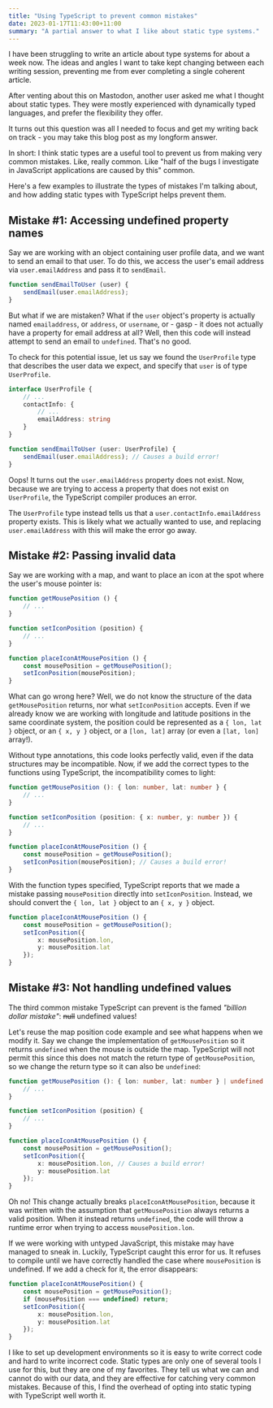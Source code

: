 ```yaml
---
title: "Using TypeScript to prevent common mistakes"
date: 2023-01-17T11:43:00+11:00
summary: "A partial answer to what I like about static type systems."
---
```


I have been struggling to write an article about type systems for about a week now. The ideas and angles I want to take kept changing between each writing session, preventing me from ever completing a single coherent article.

After venting about this on Mastodon, another user asked me what I thought about static types. They were mostly experienced with dynamically typed languages, and prefer the flexibility they offer.

It turns out this question was all I needed to focus and get my writing back on track - you may take this blog post as my longform answer.

In short: I think static types are a useful tool to prevent us from making very common mistakes. Like, really common. Like "half of the bugs I investigate in JavaScript applications are caused by this" common.

Here's a few examples to illustrate the types of mistakes I'm talking about, and how adding static types with TypeScript helps prevent them.

## Mistake #1: Accessing undefined property names

Say we are working with an object containing user profile data, and we want to send an email to that user. To do this, we access the user's email address via `user.emailAddress` and pass it to `sendEmail`.

```ts
function sendEmailToUser (user) {
    sendEmail(user.emailAddress);
}
```

But what if we are mistaken? What if the `user` object's property is actually named `emailaddress`, or `address`, or `username`, or - gasp - it does not actually have a property for email address at all? Well, then this code will instead attempt to send an email to `undefined`. That's no good.

To check for this potential issue, let us say we found the `UserProfile` type that describes the user data we expect, and specify that `user` is of type `UserProfile`.

```ts
interface UserProfile {
    // ...
    contactInfo: {
        // ...
        emailAddress: string
    }
}

function sendEmailToUser (user: UserProfile) {
    sendEmail(user.emailAddress); // Causes a build error!
}
```

Oops! It turns out the `user.emailAddress` property does not exist. Now, because we are trying to access a property that does not exist on `UserProfile`, the TypeScript compiler produces an error.

The `UserProfile` type instead tells us that a `user.contactInfo.emailAddress` property exists. This is likely what we actually wanted to use, and replacing `user.emailAddress` with this will make the error go away.

## Mistake #2: Passing invalid data

Say we are working with a map, and want to place an icon at the spot where the user's mouse pointer is:

```ts
function getMousePosition () {
    // ...
}

function setIconPosition (position) {
    // ...
}

function placeIconAtMousePosition () {
    const mousePosition = getMousePosition();
    setIconPosition(mousePosition);
}
```

What can go wrong here? Well, we do not know the structure of the data `getMousePosition` returns, nor what `setIconPosition` accepts. Even if we already know we are working with longitude and latitude positions in the same coordinate system, the position could be represented as a `{ lon, lat }` object, or an `{ x, y }` object, or a `[lon, lat]` array (or even a `[lat, lon]` array!).

Without type annotations, this code looks perfectly valid, even if the data structures may be incompatible. Now, if we add the correct types to the functions using TypeScript, the incompatibility comes to light:

```ts
function getMousePosition (): { lon: number, lat: number } {
    // ...
}

function setIconPosition (position: { x: number, y: number }) {
    // ...
}

function placeIconAtMousePosition () {
    const mousePosition = getMousePosition();
    setIconPosition(mousePosition); // Causes a build error!
}
```

With the function types specified, TypeScript reports that we made a mistake passing `mousePosition` directly into `setIconPosition`. Instead, we should convert the `{ lon, lat }` object to an `{ x, y }` object.

```ts
function placeIconAtMousePosition () {
    const mousePosition = getMousePosition();
    setIconPosition({
        x: mousePosition.lon,
        y: mousePosition.lat
    });
}
```

## Mistake #3: Not handling undefined values

The third common mistake TypeScript can prevent is the famed _"billion dollar mistake"_: ~~null~~ undefined values!

Let's reuse the map position code example and see what happens when we modify it. Say we change the implementation of `getMousePosition` so it returns `undefined` when the mouse is outside the map. TypeScript will not permit this since this does not match the return type of `getMousePosition`, so we change the return type so it can also be `undefined`:

```ts
function getMousePosition (): { lon: number, lat: number } | undefined {
    // ...
}

function setIconPosition (position) {
    // ...
}

function placeIconAtMousePosition () {
    const mousePosition = getMousePosition();
    setIconPosition({
        x: mousePosition.lon, // Causes a build error!
        y: mousePosition.lat
    });
}
```

Oh no! This change actually breaks `placeIconAtMousePosition`, because it was written with the assumption that `getMousePosition` always returns a valid position. When it instead returns `undefined`, the code will throw a runtime error when trying to access `mousePosition.lon`.

If we were working with untyped JavaScript, this mistake may have managed to sneak in. Luckily, TypeScript caught this error for us. It refuses to compile until we have correctly handled the case where `mousePosition` is undefined. If we add a check for it, the error disappears:

```ts
function placeIconAtMousePosition() {
    const mousePosition = getMousePosition();
    if (mousePosition === undefined) return;
    setIconPosition({
        x: mousePosition.lon,
        y: mousePosition.lat
    });
}
```

I like to set up development environments so it is easy to write correct code and hard to write incorrect code. Static types are only one of several tools I use for this, but they are one of my favorites. They tell us what we can and cannot do with our data, and they are effective for catching very common mistakes. Because of this, I find the overhead of opting into static typing with TypeScript well worth it.
